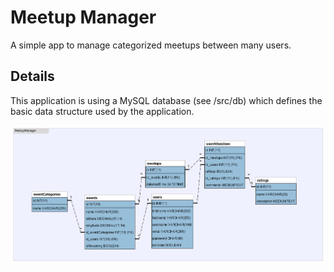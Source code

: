 # Meetup Manager
A simple app to manage categorized meetups between many users.

## Details
This application is using a MySQL database (see /src/db) which defines the basic data structure used by the application.


![Alt text](/src/images/structure.png "Current Structure")

